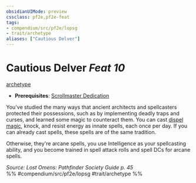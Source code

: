 ```yaml
---
obsidianUIMode: preview
cssclass: pf2e,pf2e-feat
tags:
- compendium/src/pf2e/lopsg
- trait/archetype
aliases: ["Cautious Delver"]
---
```

# Cautious Delver  *Feat 10*  
[archetype](../../rules/traits/archetype.md)  

- **Prerequisites**: [Scrollmaster Dedication](scrollmaster-dedication-locg.md)

You've studied the many ways that ancient architects and spellcasters protected their possessions, such as by implementing deadly traps and curses, and learned some magic to counteract them. You can cast [dispel magic](../spells/dispel-magic.md), knock, and resist energy as innate spells, each once per day. If you can already cast spells, these spells are of the same tradition.

Otherwise, they're arcane spells, you use Intelligence as your spellcasting ability, and you become trained in spell attack rolls and spell DCs for arcane spells.

*Source: Lost Omens: Pathfinder Society Guide p. 45*  
%% #compendium/src/pf2e/lopsg #trait/archetype %%